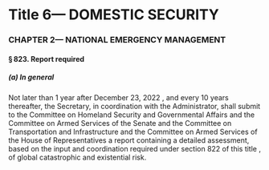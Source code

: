 
# Title 6— DOMESTIC SECURITY
### CHAPTER 2— NATIONAL EMERGENCY MANAGEMENT
#### § 823. Report required
##### (a) In general

Not later than 1 year after December 23, 2022 , and every 10 years thereafter, the Secretary, in coordination with the Administrator, shall submit to the Committee on Homeland Security and Governmental Affairs and the Committee on Armed Services of the Senate and the Committee on Transportation and Infrastructure and the Committee on Armed Services of the House of Representatives a report containing a detailed assessment, based on the input and coordination required under section 822 of this title , of global catastrophic and existential risk.
